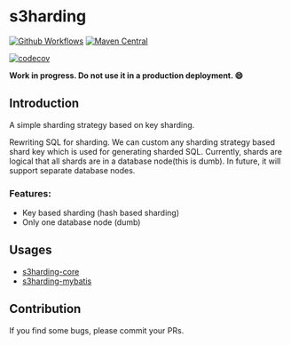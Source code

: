 s3harding
===

[![Github Workflows](https://github.com/hexindai/s3harding/workflows/ci-with-gradle/badge.svg)](https://github.com/hexindai/s3harding/actions?query=workflow%3Aci-with-gradle)
[![Maven Central](https://img.shields.io/maven-central/v/com.github.hexindai.s3harding/s3harding-mybatis.svg?label=Maven%20Central)](https://search.maven.org/search?q=g:%22com.github.hexindai.s3harding%22%20AND%20a:%22s3harding-mybatis%22)

[![codecov](https://codecov.io/gh/hexindai/s3harding/branch/master/graph/badge.svg)](https://codecov.io/gh/hexindai/s3harding)


**Work in progress. Do not use it in a production deployment. 😄**

## Introduction

A simple sharding strategy based on key sharding. 

Rewriting SQL for sharding. We can custom any sharding strategy based shard key which is used for generating sharded SQL.
Currently, shards are logical that all shards are in a database node(this is dumb). In future, it will support separate
database nodes.

### Features:

* Key based sharding (hash based sharding)
* Only one database node (dumb)

## Usages

* [s3harding-core](https://github.com/hexindai/s3harding/tree/master/s3harding-core)
* [s3harding-mybatis](https://github.com/hexindai/s3harding/tree/master/s3harding-mybatis)

## Contribution

If you find some bugs, please commit your PRs.